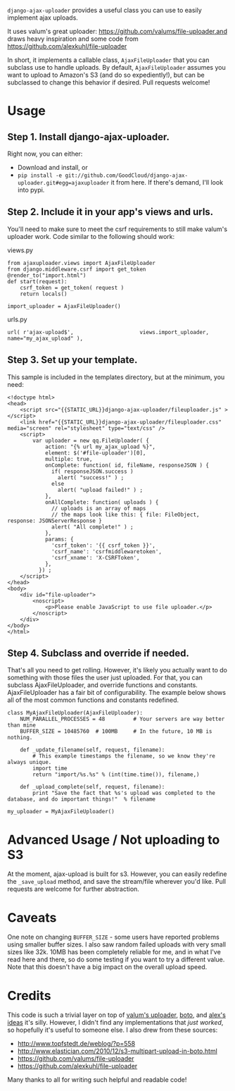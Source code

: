 `django-ajax-uploader` provides a useful class you can use to easily implement ajax uploads.

It uses valum's great uploader: https://github.com/valums/file-uploader,and draws heavy inspiration and some code from https://github.com/alexkuhl/file-uploader

In short, it implements a callable class, `AjaxFileUploader` that you can subclass use to handle uploads.  By default, `AjaxFileUploader` assumes you want to upload to Amazon's S3 (and do so expediently!), but can be subclassed to change this behavior if desired.  Pull requests welcome! 

Usage
=====
Step 1. Install django-ajax-uploader. 
-------------------------------------
Right now, you can either:

-	Download and install, or
-	`pip install -e git://github.com/GoodCloud/django-ajax-uploader.git#egg=ajaxuploader`  it from here. If there's demand, I'll look into pypi. 

Step 2. Include it in your app's views and urls.
------------------------------------------------
You'll need to make sure to meet the csrf requirements to still make valum's uploader work.  Code similar to the following should work:

views.py

	from ajaxuploader.views import AjaxFileUploader
	from django.middleware.csrf import get_token
	@render_to("import.html")
	def start(request):
	    csrf_token = get_token( request )
	    return locals()

	import_uploader = AjaxFileUploader()


urls.py 

	url( r'ajax-upload$',                     views.import_uploader,             name="my_ajax_upload" ),

Step 3. Set up your template.
-----------------------------
This sample is included in the templates directory, but at the minimum, you need:

	<!doctype html> 
	<head>
		<script src="{{STATIC_URL}}django-ajax-uploader/fileuploader.js" ></script>
		<link href="{{STATIC_URL}}django-ajax-uploader/fileuploader.css" media="screen" rel="stylesheet" type="text/css" />
		<script>
			var uploader = new qq.FileUploader( {
			    action: "{% url my_ajax_upload %}",
			    element: $('#file-uploader')[0],
			    multiple: true,
			    onComplete: function( id, fileName, responseJSON ) {
			      if( responseJSON.success )
			        alert( "success!" ) ;
			      else
			        alert( "upload failed!" ) ;
			    },
			    onAllComplete: function( uploads ) {
			      // uploads is an array of maps
			      // the maps look like this: { file: FileObject, response: JSONServerResponse }
			      alert( "All complete!" ) ;
			    },
			    params: {
			      'csrf_token': '{{ csrf_token }}',
			      'csrf_name': 'csrfmiddlewaretoken',
			      'csrf_xname': 'X-CSRFToken',
			    },
			  }) ;
		</script>
	</head>
	<body>
		<div id="file-uploader">       
		    <noscript>          
		        <p>Please enable JavaScript to use file uploader.</p>
		    </noscript>         
		</div>
	</body>
	</html>

Step 4. Subclass and override if needed.
----------------------------------------
That's all you need to get rolling. However, it's likely you actually want to do something with those files the user just uploaded. For that, you can subclass AjaxFileUploader, and override functions and constants.  AjaxFileUploader has a fair bit of configurability.  The example below shows all of the most common functions and constants redefined.

	class MyAjaxFileUploader(AjaxFileUploader):
		NUM_PARALLEL_PROCESSES = 48   		# Your servers are way better than mine
	    BUFFER_SIZE = 10485760  # 100MB		# In the future, 10 MB is nothing. 

	    def _update_filename(self, request, filename):
	    	# This example timestamps the filename, so we know they're always unique.
	        import time
	        return "import/%s.%s" % (int(time.time()), filename,)

	    def _upload_complete(self, request, filename):
	        print "Save the fact that %s's upload was completed to the database, and do important things!"  % filename

	my_uploader = MyAjaxFileUploader()


Advanced Usage / Not uploading to S3
====================================
At the moment, ajax-upload is built for s3.  However, you can easily redefine the `_save_upload` method, and save the stream/file wherever you'd like.  Pull requests are welcome for further abstraction.


Caveats
=======
One note on changing `BUFFER_SIZE` - some users have reported problems using smaller buffer sizes.  I also saw random failed uploads with very small sizes like 32k.  10MB has been completely reliable for me, and in what I've read here and there, so do some testing if you want to try a different value.  Note that this doesn't have a big impact on the overall upload speed.


Credits
=======
This code is such a trivial layer on top of [valum's uploader](http://valums.com/ajax-upload/), [boto](https://github.com/boto/boto), and [alex's ideas](http://kuhlit.blogspot.com/2011/04/ajax-file-uploads-and-csrf-in-django-13.html) it's silly.  However, I didn't find any implementations that *just worked*, so hopefully it's useful to someone else.  I also drew from these sources:

* http://www.topfstedt.de/weblog/?p=558
* http://www.elastician.com/2010/12/s3-multipart-upload-in-boto.html
* https://github.com/valums/file-uploader
* https://github.com/alexkuhl/file-uploader

Many thanks to all for writing such helpful and readable code!

